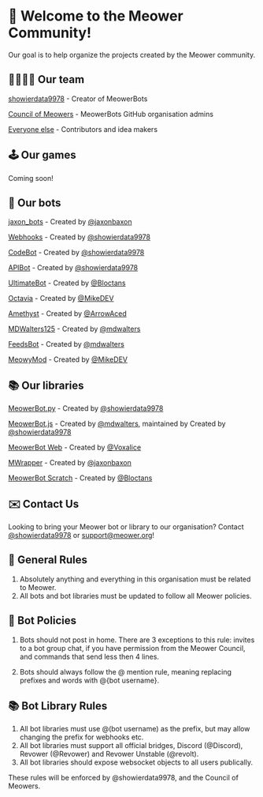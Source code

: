 # 👋 Welcome to the Meower Community!
<!-- Change organisation to organization if you want -->
Our goal is to help organize the projects created by the Meower community.

## 👨‍👩‍👧‍👦 Our team
[showierdata9978](https://github.com/showierdata9978) - Creator of MeowerBots

[Council of Meowers](https://github.com/orgs/MeowerBots/people?query=role%3Aowner) - MeowerBots GitHub organisation admins

[Everyone else](https://github.com/orgs/MeowerBots/people?query=role%3Amember) - Contributors and idea makers

## 🕹️ Our games
Coming soon!

## 🤖 Our bots
[jaxon_bots](https://github.com/MeowerBots/jaxon_bots) - Created by [@jaxonbaxon](https://github.com/jaxonbaxon)

[Webhooks](https://github.com/MeowerBots/Webhooks) - Created by [@showierdata9978](https://github.com/showierdata9978)

[CodeBot](https://github.com/MeowerBots/CodeBot) - Created by [@showierdata9978](https://github.com/showierdata9978)

[APIBot](https://github.com/MeowerBots/APIBot) - Created by [@showierdata9978](https://github.com/showierdata9978)

[UltimateBot](https://github.com/MeowerBots/UltimateBot-Backend) - Created by [@Bloctans](https://github.com/Bloctans)

[Octavia](https://github.com/MeowerBots/Octavia) - Created by [@MikeDEV](https://github.com/MikeDev101)

[Amethyst](https://github.com/MeowerBots/Amethyst) - Created by [@ArrowAced](https://github.com/ArrowAced)

[MDWalters125](https://github.com/MeowerBots/MDWalters125) - Created by [@mdwalters](https://github.com/mdwalters)

[FeedsBot](https://github.com/MeowerBots/FeedsBot) - Created by [@mdwalters](https://github.com/mdwalters)

[MeowyMod](https://github.com/MeowerBots/MeowyMod) - Created by [@MikeDEV](https://github.com/mikedev101)

## 📚 Our libraries
[MeowerBot.py](https://github.com/MeowerBots/MeowerBot.py) - Created by [@showierdata9978](https://github.com/showierdata9978)

[MeowerBot.js](https://github.com/MeowerBots/MeowerBot.js) - Created by [@mdwalters](https://github.com/mdwalters), maintained by Created by [@showierdata9978](https://github.com/showierdata9978)


[MeowerBot Web](https://github.com/MeowerBots/meowerbot-web) - Created by [@Voxalice](https://github.com/Voxalice)

[MWrapper](https://github.com/MeowerBots/jaxon_bots/blob/main/wrapper.cjs) - Created by [@jaxonbaxon](https://github.com/silvxrcat)

[MeowerBot Scratch](https://github.com/MeowerBots/Meowerbot-Scratch/commits/main) - Created by [@Bloctans](https://github.com/Bloctans)

## ✉️ Contact Us
Looking to bring your Meower bot or library to our organisation? Contact [@showierdata9978](https://github.com/showierdata9978) or support@meower.org!

## 📖 General Rules

1. Absolutely anything and everything in this organisation must be related to Meower.
2. All bots and bot libraries must be updated to follow all Meower policies.

## 🤖 Bot Policies

1. Bots should not post in home. There are 3 exceptions to this rule: invites to a bot group chat, if you have permission from the Meower Council, and commands that send less then 4 lines. 

2. Bots should always follow the @ mention rule, meaning replacing prefixes and words with @{bot username}.

## 📚 Bot Library Rules

1. All bot libraries must use @(bot username) as the prefix, but may allow changing the prefix for webhooks etc.
2. All bot libraries must support all official bridges, Discord (@Discord), Revower (@Revower) and Revower Unstable (@revolt).
3. All bot libraries should expose websocket objects to all users publically.

These rules will be enforced by @showierdata9978, and the Council of Meowers. 
